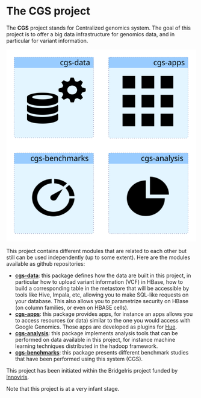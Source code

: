 # The **CGS** project
The **CGS** project stands for Centralized genomics system. The goal of this project is to offer a big data infrastructure for genomics data, and in particular for variant information.

![CGS project](images/cgs-architecture.svg)

This project contains different modules that are related to each other but still can be used independently (up to some extent). Here are the modules available as github repositories:

- [**cgs-data**](https://github.com/jpoullet2000/cgs-data): this package defines how the data are built in this project, in particular how to upload variant information (VCF) in HBase, how to build a corresponding table in the metastore that will be accessible by tools like Hive, Impala, etc, allowing you to make SQL-like requests on your database. This also allows you to parametrize security on HBase (on column families, or even on HBASE cells).   
- [**cgs-apps**](https://github.com/jpoullet2000/cgs-apps): this package provides apps, for instance an apps allows you to access resources (or data) similar to the one you would access with Google Genomics. Those apps are developed as plugins for [Hue](http://gethue.com/).  
- [**cgs-analysis**](https://github.com/jpoullet2000/cgs-analysis): this package implements analysis tools that can be performed on data available in this project, for instance machine learning techniques distributed in the hadoop framework.  
- [**cgs-benchmarks**](https://github.com/jpoullet2000/cgs-benchmarks): this package presents different benchmark studies that have been performed using this system (CGS).

This project has been initiated within the BridgeIris project funded by [Innoviris](http://www.innoviris.be). 

Note that this project is at a very infant stage.
